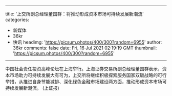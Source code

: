 
---
title: '上交所副总经理董国群：将推动形成资本市场可持续发展新潮流'
categories: 
 - 新媒体
 - 36kr
 - 快讯
headimg: 'https://picsum.photos/400/300?random=6955'
author: 36kr
comments: false
date: Fri, 16 Jul 2021 02:19:19 GMT
thumbnail: 'https://picsum.photos/400/300?random=6955'
---

<div>   
中国社会责任投资高峰论坛在上海举行。上海证券交易所副总经理董国群表示，资本市场助力可持续发展大有可为，上交所将继续积极探索服务国家双碳战略的可行举措，从推进自身节能减排、深化绿色金融市场建设两方面，推动形成资本市场可持续发展新潮流。 (上证报)  
</div>
            